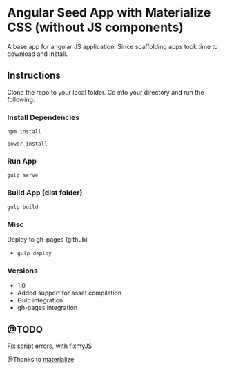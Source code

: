 # Angular Seed App with Materialize CSS (without JS components)

A base app for angular JS application. Since scaffolding apps took time to download and install.

## Instructions

Clone the repo to your local folder. Cd into your directory and run the following:

### Install Dependencies
```
npm install

bower install
```
### Run App

```
gulp serve
```

### Build App (dist folder)
```
gulp build
```

### Misc
 Deploy to gh-pages (github)
  * ```gulp deploy``` 
 

### Versions

* 1.0
 * Added support for asset compilation
 * Gulp integration
 * gh-pages integration

## @TODO
Fix script errors, with fixmyJS

@Thanks to [materialize](https://github.com/Dogfalo/materialize)
